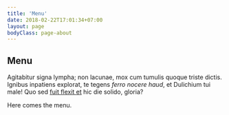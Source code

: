 ```yaml
---
title: 'Menu'
date: 2018-02-22T17:01:34+07:00
layout: page
bodyClass: page-about
---
```


## Menu

Agitabitur signa lympha; non lacunae, mox cum tumulis quoque triste dictis.
Ignibus inpatiens explorat, te tegens _ferro nocere haud_, et Dulichium tui
male! Quo sed [fuit flexit et](#vexant-achivi) hic die solido, gloria?

Here comes the menu.
